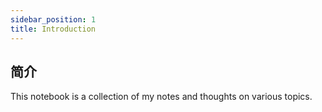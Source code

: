 ```yaml
---
sidebar_position: 1
title: Introduction
---
```


## 简介

This notebook is a collection of my notes and thoughts on various topics.

